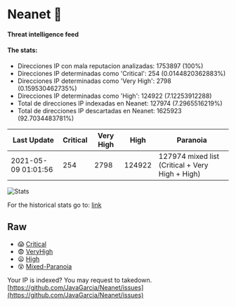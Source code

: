 # Neanet :hocho:
#### Threat intelligence feed
#### The stats:

- Direcciones IP con mala reputacion analizadas: 1753897 (100%)
- Direcciones IP determinadas como 'Critical':  254 (0.0144820362883%)
- Direcciones IP determinadas como 'Very High':  2798 (0.159530462735%)
- Direcciones IP determinadas como 'High':  124922 (7.12253912288)
- Total de direcciones IP indexadas en Neanet:  127974 (7.2965516219%)
- Total de direcciones IP descartadas en Neanet:  1625923 (92.7034483781%)

| Last Update | Critical | Very High | High | Paranoia |
| --- | --- | --- | --- | --- |
| 2021-05-09 01:01:56 | 254 | 2798 | 124922 | 127974 mixed list (Critical + Very High + High)|

![Stats](https://docs.google.com/spreadsheets/d/e/2PACX-1vSnaNMIXVabIpDJjufMlzH7poXnshF3mgd8Is1g9ytUEzVsP5my4Trn8f-xkoLLQ38xpL3HtmUexLo6/pubchart?oid=501124687&format=image)

For the historical stats go to: [link](/stats.csv)
## Raw
- :scream: [Critical](https://raw.githubusercontent.com/JavaGarcia/Neanet/master/blacklists/neanet_critical.txt)
- :fearful: [VeryHigh](https://raw.githubusercontent.com/JavaGarcia/Neanet/master/blacklists/neanet_veryHigh.txtt)
- :frowning: [High](https://raw.githubusercontent.com/JavaGarcia/Neanet/master/blacklists/neanet_high.txt)
- :dizzy_face: [Mixed-Paranoia](https://raw.githubusercontent.com/JavaGarcia/Neanet/master/blacklists/neanet_all.txt)


Your IP is indexed? You may request to takedown. [https://github.com/JavaGarcia/Neanet/issues](https://github.com/JavaGarcia/Neanet/issues)





















































































































































































































































































































































































































































































































































































































































































































































































































































































































































































































































































































































































































































































































































































































































































































































































































































































































































































































































































































































































































































































































































































































































































































































































































































































































































































































































































































































































































































































































































































































































































































































































































































































































































































































































































































































































































































































































































































































































































































































































































































































































































































































































































































































































































































































































































































































































































































































































































































































































































































































































































































































































































































































































































































































































































































































































































































































































































































































































































































































































































































































































































































































































































































































































































